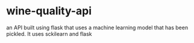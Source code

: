 # wine-quality-api
an API built using flask that uses a machine learning model that has been pickled. It uses sckilearn and flask
